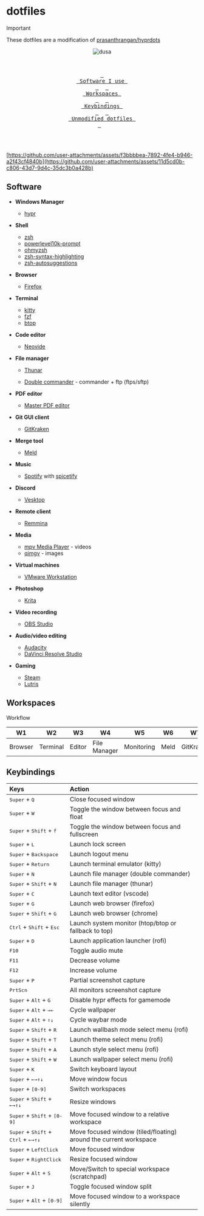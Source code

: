 # dotfiles

> [!IMPORTANT]
> These dotfiles are a modification of [prasanthrangan/hyprdots](https://github.com/prasanthrangan/hyprdots)

<div align="center">
  
![dusa](https://github.com/user-attachments/assets/cb43197e-1543-489c-8bc2-197c9fc07f83)

<br>

<a href="#software"><kbd> <br> Software I use <br> </kbd></a>&ensp;&ensp;
<a href="#workspaces"><kbd> <br> Workspaces <br> </kbd></a>&ensp;&ensp;
<a href="#keybindings"><kbd> <br> Keybindings <br> </kbd></a>&ensp;&ensp;
<a href="https://github.com/prasanthrangan/hyprdots"><kbd> <br> Unmodified dotfiles <br> </kbd></a>&ensp;&ensp;

</div><br><br>

[https://github.com/user-attachments/assets/f3bbbbea-7892-4fe4-b946-a2f43cf4840b](https://github.com/user-attachments/assets/11d5cd0b-c806-43d7-9d4c-35dc3b0a428b)

## Software

- **Windows Manager**

  - [hypr](https://github.com/hyprwm/Hypr)

- **Shell**

  - [zsh](https://github.com/zsh-users/zsh)
  - [powerlevel10k-prompt](https://github.com/romkatv/powerlevel10k)
  - [ohmyzsh](https://github.com/ohmyzsh/ohmyzsh)
  - [zsh-syntax-highlighting](https://github.com/zsh-users/zsh-syntax-highlighting)
  - [zsh-autosuggestions](https://github.com/zsh-users/zsh-autosuggestions)

- **Browser**

  - [Firefox](https://archlinux.org/packages/extra/x86_64/firefox/)

- **Terminal**

  - [kitty](https://github.com/kovidgoyal/kitty)
  - [fzf](https://github.com/junegunn/fzf)
  - [btop](https://github.com/aristocratos/btop)

- **Code editor**

  - [Neovide](https://github.com/neovide/neovide)

- **File manager**

  - [Thunar](https://github.com/xfce-mirror/thunar)

  - [Double commander](https://github.com/doublecmd/doublecmd) - commander + ftp (ftps/sftp)

- **PDF editor**

  - [Master PDF editor](https://aur.archlinux.org/packages/masterpdfeditor)

- **Git GUI client**

  - [GitKraken](https://aur.archlinux.org/packages/gitkraken)

- **Merge tool**

  - [Meld](https://github.com/GNOME/meld)

- **Music**

  - [Spotify](https://aur.archlinux.org/packages/spotify) with [spicetify](https://github.com/spicetify/cli)

- **Discord**

  - [Vesktop](https://github.com/Vencord/Vesktop)

- **Remote client**

  - [Remmina](https://github.com/FreeRDP/Remmina)

- **Media**

  - [mpv Media Player](https://archlinux.org/packages/extra/x86_64/mpv/) - videos
  - [qimgv](https://github.com/easymodo/qimgv) - images

- **Virtual machines**

  - [VMware Workstation](https://aur.archlinux.org/packages/vmware-workstation)

- **Photoshop**

  - [Krita](https://github.com/KDE/krita)

- **Video recording**

  - [OBS Studio](https://github.com/obsproject/obs-studio)

- **Audio/video editing**

  - [Audacity](https://github.com/audacity/audacity)
  - [DaVinci Resolve Studio](https://aur.archlinux.org/packages/davinci-resolve-studio)
 
- **Gaming**

  - [Steam](https://archlinux.org/packages/multilib/x86_64/steam-native-runtime/)
  - [Lutris](https://archlinux.org/packages/extra/any/lutris/)

## Workspaces

Workflow

<div align="center">
  
| W1      | W2       | W3     | W4           | W5         | W6   | W7        | W8      | W9     | W10   |
| ------- | -------- | ------ | ------------ | ---------- | ---- | --------- | ------- | ------ | ----- |
| Browser | Terminal | Editor | File Manager | Monitoring | Meld | GitKraken | Spotify | Remote |  Misc |

</div>

## Keybindings

<div align="center">

| Keys | Action |
| :--- | :--- |
| <kbd>Super</kbd> + <kbd>Q</kbd> | Close focused window|
| <kbd>Super</kbd> + <kbd>W</kbd> | Toggle the window between focus and float |
| <kbd>Super</kbd> + <kbd>Shift</kbd> + <kbd>f</kbd> | Toggle the window between focus and fullscreen |
| <kbd>Super</kbd> + <kbd>L</kbd> | Launch lock screen |
| <kbd>Super</kbd> + <kbd>Backspace</kbd> | Launch logout menu |
| <kbd>Super</kbd> + <kbd>Return</kbd> | Launch terminal emulator (kitty) |
| <kbd>Super</kbd> + <kbd>N</kbd> | Launch file manager (double commander) |
| <kbd>Super</kbd> + <kbd>Shift</kbd> + <kbd>N</kbd> | Launch file manager (thunar) |
| <kbd>Super</kbd> + <kbd>C</kbd> | Launch text editor (vscode) |
| <kbd>Super</kbd> + <kbd>G</kbd> | Launch web browser (firefox) |
| <kbd>Super</kbd> + <kbd>Shift</kbd> + <kbd>G</kbd> | Launch web browser (chrome) |
| <kbd>Ctrl</kbd> + <kbd>Shift</kbd> + <kbd>Esc</kbd> | Launch system monitor (htop/btop or fallback to top) |
| <kbd>Super</kbd> + <kbd>D</kbd> | Launch application launcher (rofi) |
| <kbd>F10</kbd> | Toggle audio mute |
| <kbd>F11</kbd> | Decrease volume |
| <kbd>F12</kbd> | Increase volume |
| <kbd>Super</kbd> + <kbd>P</kbd> | Partial screenshot capture |
| <kbd>PrtScn</kbd> | All monitors screenshot capture |
| <kbd>Super</kbd> + <kbd>Alt</kbd> + <kbd>G</kbd> | Disable hypr effects for gamemode |
| <kbd>Super</kbd> + <kbd>Alt</kbd> + <kbd>→</kbd><kbd>←</kbd> | Cycle wallpaper |
| <kbd>Super</kbd> + <kbd>Alt</kbd> + <kbd>↑</kbd><kbd>↓</kbd> | Cycle waybar mode |
| <kbd>Super</kbd> + <kbd>Shift</kbd> + <kbd>R</kbd> | Launch wallbash mode select menu (rofi) |
| <kbd>Super</kbd> + <kbd>Shift</kbd> + <kbd>T</kbd> | Launch theme select menu (rofi) |
| <kbd>Super</kbd> + <kbd>Shift</kbd> + <kbd>A</kbd> | Launch style select menu (rofi) |
| <kbd>Super</kbd> + <kbd>Shift</kbd> + <kbd>W</kbd> | Launch wallpaper select menu (rofi) |
| <kbd>Super</kbd> + <kbd>K</kbd> | Switch keyboard layout |
| <kbd>Super</kbd> + <kbd>←</kbd><kbd>→</kbd><kbd>↑</kbd><kbd>↓</kbd> | Move window focus |
| <kbd>Super</kbd> + <kbd>[0-9]</kbd> | Switch workspaces |
| <kbd>Super</kbd> + <kbd>Shift</kbd> + <kbd>←</kbd><kbd>→</kbd><kbd>↑</kbd><kbd>↓</kbd> | Resize windows |
| <kbd>Super</kbd> + <kbd>Shift</kbd> + <kbd>[0-9]</kbd> | Move focused window to a relative workspace |
| <kbd>Super</kbd> + <kbd>Shift</kbd> + <kbd>Ctrl</kbd> + <kbd>←</kbd><kbd>→</kbd><kbd>↑</kbd><kbd>↓</kbd> | Move focused window (tiled/floating) around the current workspace |
| <kbd>Super</kbd> + <kbd>LeftClick</kbd> | Move focused window |
| <kbd>Super</kbd> + <kbd>RightClick</kbd> | Resize focused window |
| <kbd>Super</kbd> + <kbd>Alt</kbd> + <kbd>S</kbd> | Move/Switch to special workspace (scratchpad) |
| <kbd>Super</kbd> + <kbd>J</kbd> | Toggle focused window split |
| <kbd>Super</kbd> + <kbd>Alt</kbd> + <kbd>[0-9]</kbd> | Move focused window to a workspace silently |

</div>
